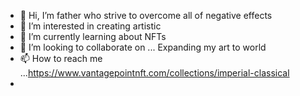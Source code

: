 - 👋 Hi, I’m father who strive to overcome all of negative effects 
- 👀 I’m interested in creating artistic 
- 🌱 I’m currently learning about NFTs 
- 💞️ I’m looking to collaborate on ... Expanding my art to world 
- 📫 How to reach me ...https://www.vantagepointnft.com/collections/imperial-classical
- 
<!---https://opensea.io/REDCRYPTO88
REDCRYPTO889/REDCRYPTO889 is a ✨ special ✨ repository because its `README.md` (this file) appears on your GitHub profile.
You can click the Preview link to take a look at your changes.
--->
